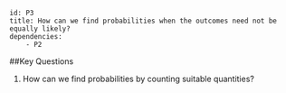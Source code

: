 ````
id: P3
title: How can we find probabilities when the outcomes need not be equally likely?
dependencies:
    - P2
````

##Key Questions

1.  How can we find probabilities by counting suitable quantities?